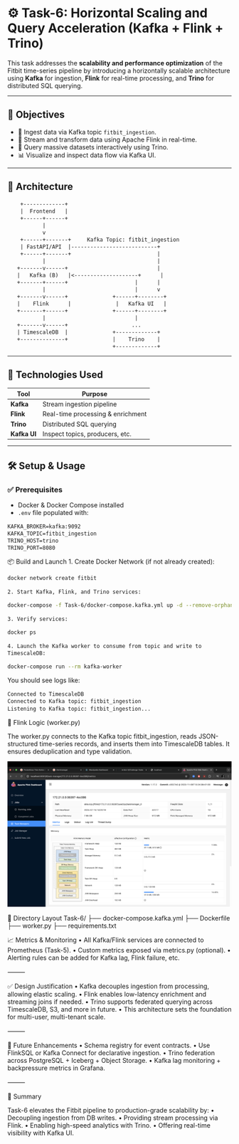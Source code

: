 # ⚙️ Task-6: Horizontal Scaling and Query Acceleration (Kafka + Flink + Trino)

This task addresses the **scalability and performance optimization** of the Fitbit time-series pipeline by introducing a horizontally scalable architecture using **Kafka** for ingestion, **Flink** for real-time processing, and **Trino** for distributed SQL querying.

---

## 🚀 Objectives

- 🧩 Ingest data via Kafka topic `fitbit_ingestion`.
- 🔁 Stream and transform data using Apache Flink in real-time.
- 🧠 Query massive datasets interactively using Trino.
- 📊 Visualize and inspect data flow via Kafka UI.

---

## 🧱 Architecture

        +-------------+
        |  Frontend   |
        +------+------+                               
               |                                        
               v                                        
        +------+-------+     Kafka Topic: fitbit_ingestion      
        | FastAPI/API  |---------------------------+              
        +------+-------+                           |        
               |                                   |          
       +-------v------+                            |          
       |   Kafka (B)   |<--------------------+      |     
       +-------+------+                     |      |     
               |                            |      v      
       +-------v------+              +------+--------+     
       |    Flink      |              |   Kafka UI   |     
       +-------+------+              +------+--------+     
               |                            |              
       +-------v------+                    ...            
       | TimescaleDB  |              +-------------+      
       +--------------+              |    Trino    |      
                                     +-------------+      

---

## 🧩 Technologies Used

| Tool        | Purpose                             |
|-------------|-------------------------------------|
| **Kafka**   | Stream ingestion pipeline           |
| **Flink**   | Real-time processing & enrichment   |
| **Trino**   | Distributed SQL querying            |
| **Kafka UI**| Inspect topics, producers, etc.     |

---

## 🛠️ Setup & Usage

### ✅ Prerequisites

- Docker & Docker Compose installed
- `.env` file populated with:
```env
KAFKA_BROKER=kafka:9092
KAFKA_TOPIC=fitbit_ingestion
TRINO_HOST=trino
TRINO_PORT=8080
```

📦 Build and Launch
	1. Create Docker Network (if not already created):
```bash
docker network create fitbit
```

    2. Start Kafka, Flink, and Trino services:
```bash
docker-compose -f Task-6/docker-compose.kafka.yml up -d --remove-orphans
```

    3. Verify services:
```bash
docker ps
```
    4. Launch the Kafka worker to consume from topic and write to TimescaleDB:
```bash
docker-compose run --rm kafka-worker
```
You should see logs like:
```bash
Connected to TimescaleDB
Connected to Kafka topic: fitbit_ingestion
Listening to Kafka topic: fitbit_ingestion...
```

🧠 Flink Logic (worker.py)

The worker.py connects to the Kafka topic fitbit_ingestion, reads JSON-structured time-series records, and inserts them into TimescaleDB tables. It ensures deduplication and type validation.

![alt text](image.png)

📁 Directory Layout
Task-6/
├── docker-compose.kafka.yml
├── Dockerfile
├── worker.py
├── requirements.txt

📈 Metrics & Monitoring
	• All Kafka/Flink services are connected to Prometheus (Task-5).
	• Custom metrics exposed via metrics.py (optional).
	• Alerting rules can be added for Kafka lag, Flink failure, etc.

⸻

✅ Design Justification
	• Kafka decouples ingestion from processing, allowing elastic scaling.
	• Flink enables low-latency enrichment and streaming joins if needed.
	• Trino supports federated querying across TimescaleDB, S3, and more in future.
	• This architecture sets the foundation for multi-user, multi-tenant scale.

⸻

📌 Future Enhancements
	• Schema registry for event contracts.
	• Use FlinkSQL or Kafka Connect for declarative ingestion.
	• Trino federation across PostgreSQL + Iceberg + Object Storage.
	• Kafka lag monitoring + backpressure metrics in Grafana.

⸻

🧠 Summary

Task-6 elevates the Fitbit pipeline to production-grade scalability by:
	• Decoupling ingestion from DB writes.
	• Providing stream processing via Flink.
	• Enabling high-speed analytics with Trino.
	• Offering real-time visibility with Kafka UI.